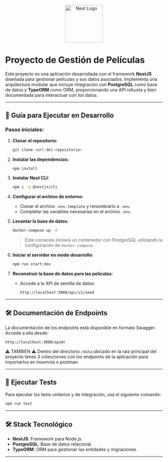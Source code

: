 <p align="center">
  <a href="http://nestjs.com/" target="blank"><img src="https://nestjs.com/img/logo-small.svg" width="120" alt="Nest Logo" /></a>
</p>

# Proyecto de Gestión de Películas

Este proyecto es una aplicación desarrollada con el framework **NestJS** diseñada para gestionar películas y sus datos asociados. Implementa una arquitectura modular que incluye integración con **PostgreSQL** como base de datos y **TypeORM** como ORM, proporcionando una API robusta y bien documentada para interactuar con los datos.

---

## 🚀 Guía para Ejecutar en Desarrollo

### Pasos iniciales:
1. **Clonar el repositorio:**
   ```bash
   git clone <url-del-repositorio>
   ```
2. **Instalar las dependencias:**
   ```bash
   npm install
   ```
3. **Instalar Nest CLI:**
   ```bash
   npm i -g @nestjs/cli
   ```

4. **Configurar el archivo de entorno:**
   - Clonar el archivo `.env.template` y renombrarlo a `.env`.
   - Completar las variables necesarias en el archivo `.env`.

5. **Levantar la base de datos:**
   ```bash
   docker-compose up -d
   ```
   > Este comando iniciará un contenedor con PostgreSQL utilizando la configuración de `docker-compose`.

6. **Iniciar el servidor en modo desarrollo:**
   ```bash
   npm run start:dev
   ```

7. **Reconstruir la base de datos para las películas:**
   - Accede a la API de semilla de datos:
     ```
     http://localhost:3000/api/v1/seed
     ```

---

## 🛠️ Documentación de Endpoints

La documentación de los endpoints está disponible en formato Swagger. Accede a ella desde:
```
http://localhost:3000/api#/
```
⚠️ TAMBIEN ⚠️ Dentro del directorio ```/data``` ubicado en la raiz principal del proyecto tenes 3 colecciones con los endpoints de la aplicación para importarlos en insomnia o postman

---

## 🧪 Ejecutar Tests

Para ejecutar los tests unitarios y de integración, usa el siguiente comando:
```bash
npm run test
```

---

## 🛠️ Stack Tecnológico

- **NestJS**: Framework para Node.js.
- **PostgreSQL**: Base de datos relacional.
- **TypeORM**: ORM para gestionar las entidades y migraciones.

---
